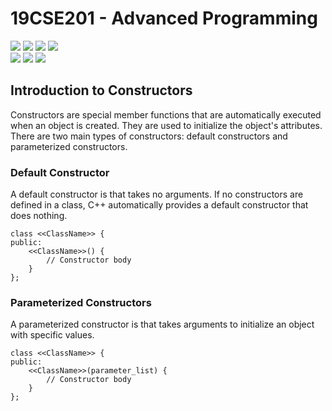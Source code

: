 # 19CSE201 - Advanced Programming 
![](https://img.shields.io/badge/Batch-23CYS-lightgreen) ![](https://img.shields.io/badge/UG-blue) ![](https://img.shields.io/badge/Subject-AP-blue)
![](https://img.shields.io/badge/-HPOJ-brown) <br/>
![](https://img.shields.io/badge/Lecture-2-orange) ![](https://img.shields.io/badge/Practical-3-orange) ![](https://img.shields.io/badge/Credits-3-orange)

## Introduction to Constructors

Constructors are special member functions that are automatically executed when an object is created. They are used to initialize the object's attributes. There are two main types of constructors: default constructors and parameterized constructors.

### Default Constructor 
A default constructor is that takes no arguments. If no constructors are defined in a class, C++ automatically provides a default constructor that does nothing.

```
class <<ClassName>> {
public:
    <<ClassName>>() {
        // Constructor body
    }
};
```

### Parameterized Constructors
A parameterized constructor is that takes arguments to initialize an object with specific values.

```
class <<ClassName>> {
public:
    <<ClassName>>(parameter_list) {
        // Constructor body
    }
};
```
